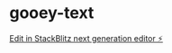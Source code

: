 # gooey-text

[Edit in StackBlitz next generation editor ⚡️](https://stackblitz.com/~/github.com/kuddl/gooey-text)